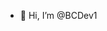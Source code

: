 - 👋 Hi, I’m @BCDev1

<!---
BeanDip240/BeanDip240 is a ✨ special ✨ repository because its `README.md` (this file) appears on your GitHub profile.
You can click the Preview link to take a look at your changes.
--->
